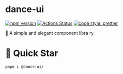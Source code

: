 # dance-ui

[![npm version](https://img.shields.io/npm/v/@dance-ui/ui/latest.svg)](https://www.npmjs.com/package/@dance-ui/ui)
[![Actions Status](https://github.com/dancing-team/dance-ui/actions/workflows/release.yml/badge.svg)](https://github.com/dancing-team/dance-ui)
[![code style: prettier](https://img.shields.io/badge/code_style-prettier-ff69b4.svg?style=flat-square)](https://github.com/prettier/prettier)

🌸 A simple and elegant component libra ry.

# 🍨 Quick Star

```bash
pnpm i @dance-ui/
```
